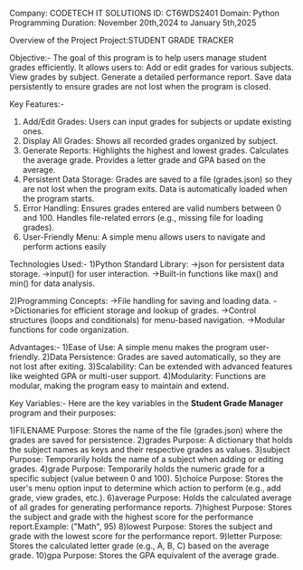 Company: CODETECH IT SOLUTIONS 
ID: CT6WDS2401 
Domain: Python Programming 
Duration: November 20th,2024 to January 5th,2025


Overview of the Project
Project:STUDENT GRADE TRACKER

Objective:-
The goal of this program is to help users manage student grades efficiently. 
It allows users to:
Add or edit grades for various subjects.
View grades by subject.
Generate a detailed performance report.
Save data persistently to ensure grades are not lost when the program is closed.

Key Features:-
1) Add/Edit Grades: Users can input grades for subjects or update existing ones.
2) Display All Grades: Shows all recorded grades organized by subject.
3) Generate Reports:
Highlights the highest and lowest grades.
Calculates the average grade.
Provides a letter grade and GPA based on the average.
4) Persistent Data Storage:
Grades are saved to a file (grades.json) so they are not lost when the program exits.
Data is automatically loaded when the program starts.
5) Error Handling:
Ensures grades entered are valid numbers between 0 and 100.
Handles file-related errors (e.g., missing file for loading grades).
6) User-Friendly Menu: A simple menu allows users to navigate and perform actions easily

Technologies Used:-
1)Python Standard Library:
->json for persistent data storage.
->input() for user interaction.
->Built-in functions like max() and min() for data analysis.

2)Programming Concepts:
->File handling for saving and loading data.
->Dictionaries for efficient storage and lookup of grades.
->Control structures (loops and conditionals) for menu-based navigation.
->Modular functions for code organization.

Advantages:-
1)Ease of Use: A simple menu makes the program user-friendly.
2)Data Persistence: Grades are saved automatically, so they are not lost after exiting.
3)Scalability: Can be extended with advanced features like weighted GPA or multi-user support.
4)Modularity: Functions are modular, making the program easy to maintain and extend.

Key Variables:-
Here are the key variables in the **Student Grade Manager** program and their purposes:

1)FILENAME
Purpose: Stores the name of the file (grades.json) where the grades are saved for persistence.
2)grades
Purpose: A dictionary that holds the subject names as keys and their respective grades as values.
3)subject
Purpose: Temporarily holds the name of a subject when adding or editing grades.
4)grade
Purpose: Temporarily holds the numeric grade for a specific subject (value between 0 and 100).
5)choice
Purpose: Stores the user's menu option input to determine which action to perform (e.g., add grade, view grades, etc.).
6)average
Purpose: Holds the calculated average of all grades for generating performance reports.
7)highest
Purpose: Stores the subject and grade with the highest score for the performance report.Example: ("Math", 95)
8)lowest
Purpose: Stores the subject and grade with the lowest score for the performance report.
9)letter
Purpose: Stores the calculated letter grade (e.g., A, B, C) based on the average grade.
10)gpa
Purpose: Stores the GPA equivalent of the average grade.







